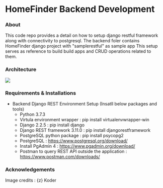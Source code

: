 # HomeFinder Backend Development

### About
This code repo provides a detail on how to setup django restful framework along with connectivity to postgresql.
The backend foler contains HomeFinder django project with "samplerestful" as sample app
This setup serves as reference to build build apps and CRUD operations related to them.

### Architecture

![](django-rest-api-tutorial-example-architecture%20spaces.png)
	
### Requirements & Installations
* Backend Django REST Environment Setup (Insatll below packages and tools)
  * Python 3.7.3
  * Virtula environment wrapper : pip install virtualenvwrapper-win
  * Django 2.2.5 : 	pip install django
  * Django REST framework 3.11.0 : pip install djangorestframework
  * PostgreSQL python package : pip install psycopg2
  * PostgreSQL : 	https://www.postgresql.org/download/
  * Install PgAdmin 4 : https://www.pgadmin.org/download/
  * Postman to query REST API outside the application : https://www.postman.com/downloads/

### Acknowledgements
Image credits : {z} Koder
